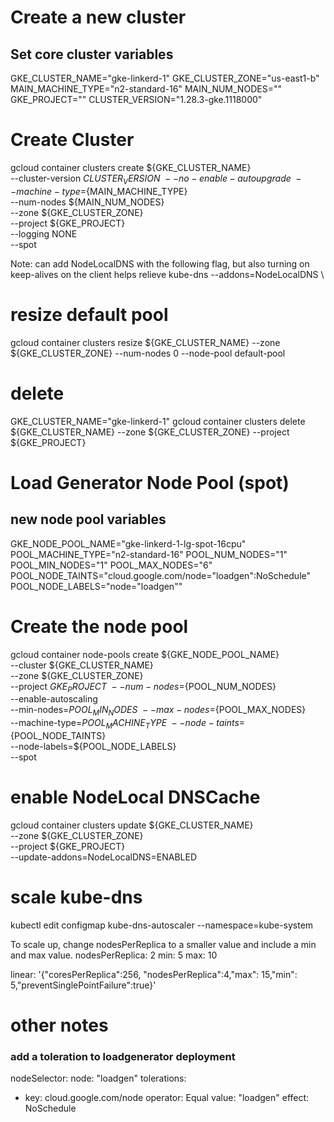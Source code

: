 # Create a new cluster

## Set core cluster variables
GKE_CLUSTER_NAME="gke-linkerd-1"
GKE_CLUSTER_ZONE="us-east1-b"
MAIN_MACHINE_TYPE="n2-standard-16"
MAIN_NUM_NODES=""
GKE_PROJECT=""
CLUSTER_VERSION="1.28.3-gke.1118000"

# Create Cluster
gcloud container clusters create ${GKE_CLUSTER_NAME} \
  --cluster-version ${CLUSTER_VERSION} \
  --no-enable-autoupgrade \
  --machine-type=${MAIN_MACHINE_TYPE} \
  --num-nodes ${MAIN_NUM_NODES} \
  --zone ${GKE_CLUSTER_ZONE} \
  --project ${GKE_PROJECT} \
  --logging NONE \
  --spot

Note: can add NodeLocalDNS with the following flag, but also turning on keep-alives on the client helps relieve kube-dns
  --addons=NodeLocalDNS \  

# resize default pool
gcloud container clusters resize ${GKE_CLUSTER_NAME} --zone ${GKE_CLUSTER_ZONE} --num-nodes 0 --node-pool default-pool


# delete
GKE_CLUSTER_NAME="gke-linkerd-1"
gcloud container clusters delete ${GKE_CLUSTER_NAME} --zone ${GKE_CLUSTER_ZONE} --project ${GKE_PROJECT}

# Load Generator Node Pool (spot)

## new node pool variables
GKE_NODE_POOL_NAME="gke-linkerd-1-lg-spot-16cpu"
POOL_MACHINE_TYPE="n2-standard-16"
POOL_NUM_NODES="1"
POOL_MIN_NODES="1"
POOL_MAX_NODES="6"
POOL_NODE_TAINTS="cloud.google.com/node="loadgen":NoSchedule"
POOL_NODE_LABELS="node="loadgen""

# Create the node pool
gcloud container node-pools create ${GKE_NODE_POOL_NAME} \
  --cluster ${GKE_CLUSTER_NAME} \
  --zone ${GKE_CLUSTER_ZONE} \
  --project ${GKE_PROJECT} \
  --num-nodes=${POOL_NUM_NODES} \
  --enable-autoscaling \
  --min-nodes=${POOL_MIN_NODES} \
  --max-nodes=${POOL_MAX_NODES} \
  --machine-type=${POOL_MACHINE_TYPE} \
  --node-taints=${POOL_NODE_TAINTS} \
  --node-labels=${POOL_NODE_LABELS} \
  --spot

# enable NodeLocal DNSCache
gcloud container clusters update ${GKE_CLUSTER_NAME} \
    --zone ${GKE_CLUSTER_ZONE} \
    --project ${GKE_PROJECT} \
    --update-addons=NodeLocalDNS=ENABLED

# scale kube-dns
kubectl edit configmap kube-dns-autoscaler --namespace=kube-system

To scale up, change nodesPerReplica to a smaller value and include a min and max value.
nodesPerReplica: 2
min: 5
max: 10

linear: '{"coresPerReplica":256, "nodesPerReplica":4,"max": 15,"min": 5,"preventSinglePointFailure":true}'

# other notes

### add a toleration to loadgenerator deployment
nodeSelector:
  node: "loadgen"
tolerations:
- key: cloud.google.com/node
  operator: Equal
  value: "loadgen"
  effect: NoSchedule  